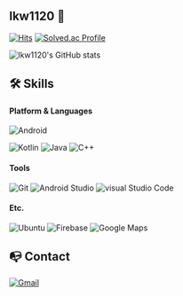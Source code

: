 ## lkw1120 👋

[![Hits](https://hits.seeyoufarm.com/api/count/incr/badge.svg?url=https%3A%2F%2Fgithub.com%2Flkw1120%2Fhit-counter&count_bg=%2379C83D&title_bg=%23555555&icon=&icon_color=%23E7E7E7&title=hits&edge_flat=false)](https://hits.seeyoufarm.com)
[![Solved.ac Profile](http://mazassumnida.wtf/api/mini/generate_badge?boj=lkw1120)](https://solved.ac/lkw1120)

![lkw1120's GitHub stats](https://github-readme-stats.vercel.app/api?username=lkw1120&show_icons=true&theme=transparent)

## 🛠 Skills


#### Platform & Languages

![Android](https://img.shields.io/badge/Android-3DDC84.svg?&style=for-the-badge&logo=Android&logoColor=white)

![Kotlin](https://img.shields.io/badge/Kotlin-7F52FF.svg?&style=for-the-badge&logo=Kotlin&logoColor=white)
![Java](https://img.shields.io/badge/Java-007396.svg?&style=for-the-badge&logo=Java&logoColor=white)
![C++](https://img.shields.io/badge/C++-00599C.svg?&style=for-the-badge&logo=C++&logoColor=white)


#### Tools

![Git](https://img.shields.io/badge/Git-F05032.svg?&style=for-the-badge&logo=Git&logoColor=white)
![Android Studio](https://img.shields.io/badge/Android%20Studio-3DDC84.svg?&style=for-the-badge&logo=Android%20Studio&logoColor=white)
![visual Studio Code](https://img.shields.io/badge/Visual%20Studio%20Code-007ACC.svg?&style=for-the-badge&logo=Visual%20Studio%20Code&logoColor=white)


#### Etc.

![Ubuntu](https://img.shields.io/badge/Ubuntu-E95420.svg?&style=for-the-badge&logo=Ubuntu&logoColor=white)
![Firebase](https://img.shields.io/badge/Firebase-FFCA28.svg?&style=for-the-badge&logo=Firebase&logoColor=white)
![Google Maps](https://img.shields.io/badge/Google%20Maps-4285F4.svg?&style=for-the-badge&logo=Google%20Maps&logoColor=white)


## 📭 Contact

[![Gmail](https://img.shields.io/badge/Gmail-EA4335.svg?&style=flat-square&logo=Gmail&logoColor=white&link=mailto:lkwkang@gmail.com)](mailto:lkwkang@gmail.com)
